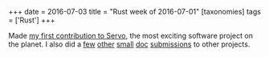 +++
date = 2016-07-03
title = "Rust week of 2016-07-01"
[taxonomies]
tags = ['Rust']
+++

Made [my first contribution to Servo], the most exciting software
project on the planet. I also did a [few][] [other][] [small][] [doc][]
[submissions] to other projects.

  [my first contribution to Servo]: https://github.com/servo/servo/pull/12266
  [few]: https://github.com/rust-lang/rust/pull/34636
  [other]: https://github.com/rust-lang/rust-www/pull/433
  [small]: https://github.com/dropbox/rust-subprocess-communicate/pull/2
  [doc]: https://github.com/dropbox/rust-subprocess-communicate/pull/3
  [submissions]: https://github.com/dropbox/rust-subprocess-communicate/pull/4

